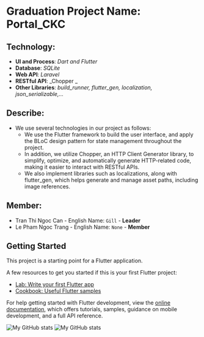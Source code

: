 # Graduation Project Name: Portal_CKC
   ## Technology:
   - **UI and Process**: *Dart and Flutter*
   - **Database**: *SQLite*
   - **Web API**: *Laravel*
   - **RESTful API**: _Chopper _
   - **Other Libraries**: _build_runner, flutter_gen, localization, json_serializable,..._
   ## Describe: 
   
   - We use several technologies in our project as follows:
      - We use the Flutter framework to build the user interface, and apply the BLoC design pattern for state             management throughout the project.
     - In addition, we utilize Chopper, an HTTP Client Generator library, to simplify, optimize, and                      automatically generate HTTP-related code, making it easier to interact with RESTful APIs.
      - We also implement libraries such as localizations, along with flutter_gen, which helps generate and                manage asset paths, including image references.
     
   ## Member: 
   - Tran Thi Ngoc Can - English Name:  `Gill` - **Leader**
   - Le Pham Ngoc Trang - English Name:  `None` - **Member**

## Getting Started

This project is a starting point for a Flutter application.

A few resources to get you started if this is your first Flutter project:

- [Lab: Write your first Flutter app](https://docs.flutter.dev/get-started/codelab)
- [Cookbook: Useful Flutter samples](https://docs.flutter.dev/cookbook)

For help getting started with Flutter development, view the
[online documentation](https://docs.flutter.dev/), which offers tutorials,
samples, guidance on mobile development, and a full API reference.

![My GitHub stats](https://github-readme-stats.vercel.app/api?username=SuichiDaito&show_icons=true&theme=radical)
![My GitHub stats](https://github-readme-stats.vercel.app/api?username=LeTrang-1112&show_icons=true&theme=radical)





